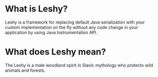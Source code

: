 What is Leshy?
=====

Leshy is a framework for replacing default Java serialization with your custom implementation on the fly without any code change in your application by using Java Instrumentation API.  

What does Leshy mean?
=====
The Leshy is a male woodland spirit in Slavic mythology who protects wild animals and forests.
